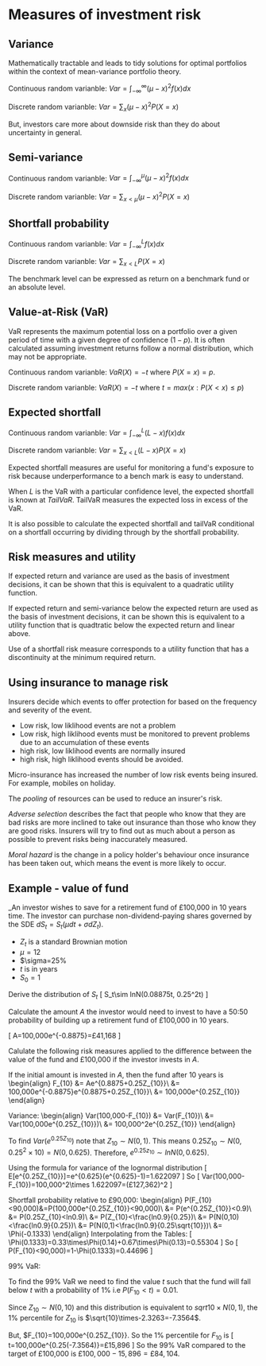 
# Measures of investment risk

## Variance

Mathematically tractable and leads to tidy solutions for optimal portfolios
within the context of mean-variance portfolio theory.

Continuous random varianble: $Var=\int_{-\infty}^\infty (\mu-x)^2f(x)dx$

Discrete random varianble: $Var=\sum_x (\mu-x)^2P(X=x)$

But, investors care more about downside risk than they do about uncertainty in
general.

## Semi-variance

Continuous random varianble: $Var=\int_{-\infty}^\mu (\mu-x)^2f(x)dx$

Discrete random varianble: $Var=\sum_{x<\mu} (\mu-x)^2P(X=x)$

## Shortfall probability

Continuous random varianble: $Var=\int_{-\infty}^Lf(x)dx$

Discrete random varianble: $Var=\sum_{x<L}P(X=x)$

The benchmark level can be expressed as return on a benchmark fund or an
absolute level.

## Value-at-Risk (VaR)

VaR represents the maximum potential loss on a portfolio over a given period
of time with a given degree of confidence ($1-p$).
It is often calculated assuming investment returns follow a normal distribution,
which may not be appropriate.

Continuous random varianble: $VaR(X)=-t$ where $P(X=x)=p$.

Discrete random varianble: $VaR(X)=-t$ where $t=max(x:P(X<x)\le p)$

## Expected shortfall

Continuous random varianble: $Var=\int_{-\infty}^L(L-x)f(x)dx$

Discrete random varianble: $Var=\sum_{x<L}(L-x)P(X=x)$

Expected shortfall measures are useful for monitoring a fund's exposure to risk
because underperformance to a bench mark is easy to understand.

When $L$ is the VaR with a particular confidence level,
the expected shortfall is known at _TailVaR_.
TailVaR measures the expected loss in excess of the VaR.

It is also possible to calculate the expected shortfall and tailVaR conditional
on a shortfall occurring by dividing through by the shortfall probability.

## Risk measures and utility

If expected return and variance are used as the basis of investment decisions,
it can be shown that this is equivalent to a quadratic utility function.

If expected return and semi-variance below the expected return are used as the
basis of investment decisions, it can be shown this is equivalent to a utility
function that is quadtratic below the expected return and linear above.

Use of a shortfall risk measure corresponds to a utility function that has a
discontinuity at the minimum required return.

## Using insurance to manage risk

Insurers decide which events to offer protection for based on the frequency and
severity of the event.

- Low risk, low liklihood events are not a problem
- Low risk, high liklihood events must be monitored to prevent problems due to
an accumulation of these events
- high risk, low liklihood events are normally insured
- high risk, high liklihood events should be avoided.

Micro-insurance has increased the number of low risk events being insured.
For example, mobiles on holiday.

The _pooling_ of resources can be used to reduce an insurer's risk.

_Adverse selection_ describes the fact that people who know that they are bad
risks are more inclined to take out insurance than those who know they are
good risks.
Insurers will try to find out as much about a person as possible to prevent
risks being inaccurately measured.

_Moral hazard_ is the change in a policy holder's behaviour once insurance has
been taken out, which means the event is more likely to occur.

## Example - value of fund

_An investor wishes to save for a retirement fund of £100,000 in 10 years time.
The investor can purchase non-dividend-paying shares governed by the SDE
$dS_t=S_t(\mu dt+\sigma dZ_t)$.

- $Z_t$ is a standard Brownian motion
- $\mu=12%$
- $\sigma=25%
- $t$ is in years
- $S_0=1$

Derive the distribution of $S_t$
\[
S_t\sim lnN(0.08875t, 0.25^2t)
\]

Calculate the amount $A$ the investor would need to invest to have a 50:50
probability of building up a retirement fund of £100,000 in 10 years.

\[
A=100,000e^{-0.8875}=£41,168
\]

Calulate the following risk measures applied to the difference between the
value of the fund and £100,000 if the investor invests in $A$.

If the initial amount is invested in $A$, then the fund after 10 years is
\begin{align}
F_{10} &= Ae^{0.8875+0.25Z_{10}}\\
       &= 100,000e^{-0.8875}e^{0.8875+0.25Z_{10}}\\
       &= 100,000e^{0.25Z_{10}}
\end{align}

Variance:
\begin{align}
Var(100,000-F_{10}) &= Var(F_{10})\\
                    &= Var(100,000e^{0.25Z_{10}})\\
                    &= 100,000^2e^{0.25Z_{10}}
\end{align}

To find $Var(e^{0.25Z_{10}})$ note that $Z_{10}\sim N(0,1)$.
This means $0.25Z_{10}\sim N(0, 0.25^2\times 10)=N(0, 0.625)$.
Therefore, $e^{0.25z_{10}}\sim lnN(0, 0.625)$.

Using the formula for variance of the lognormal distribution
\[
E[e^{0.25Z_{10}}]=e^{0.625}(e^{0.625}-1)=1.622097
\]
So
\[
Var(100,000-F_{10})=100,000^2\times 1.622097=(£127,362)^2
\]

Shortfall probability relative to £90,000:
\begin{align}
P(F_{10}<90,000)&=P(100,000e^{0.25Z_{10}}<90,000)\\
  &= P(e^{0.25Z_{10}}<0.9)\\
  &= P(0.25Z_{10}<ln0.9)\\
  &= P(Z_{10}<\frac{ln0.9}{0.25})\\
  &= P(N(0,10)<\frac{ln0.9}{0.25})\\
  &= P(N(0,1)<\frac{ln0.9}{0.25\sqrt{10}})\\
  &= \Phi(-0.1333)
\end{align}
Interpolating from the Tables:
\[
\Phi(0.1333)=0.33\times\Phi(0.14)+0.67\times\Phi(0.13)=0.55304
\]
So
\[
P(F_{10}<90,000)=1-\Phi(0.1333)=0.44696
\]

99% VaR:

To find the 99% VaR we need to find the value $t$ such that the fund will
fall below $t$ with a probability of 1% i.e $P(F_{10}<t)=0.01$.

Since $Z_{10}\sim N(0,10)$ and this distribution is equivalent to
$sqrt{10}\times N(0,1)$, the 1% percentile for $Z_{10}$ is
$\sqrt{10}\times-2.3263=-7.3564$.

But, $F_{10}=100,000e^{0.25Z_{10}}. So the 1% percentile for $F_{10}$ is
\[
t=100,000e^{0.25(-7.3564)}=£15,896
\]
So the 99% VaR compared to the target of £100,000 is
$£100,000-15,896=£84,104$.
